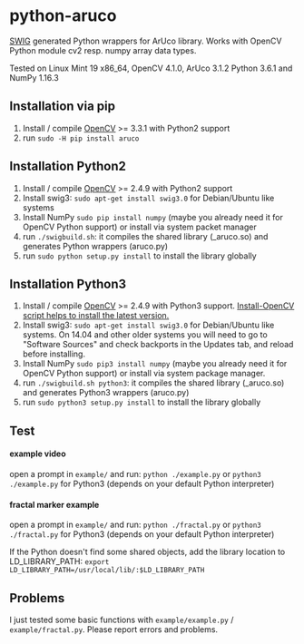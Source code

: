 # python-aruco
[SWIG](http://www.swig.org/) generated Python wrappers for ArUco library.
Works with OpenCV Python module cv2 resp. numpy array data types.

Tested on Linux Mint 19 x86_64, OpenCV 4.1.0, ArUco 3.1.2 Python 3.6.1 and NumPy 1.16.3

Installation via pip
--------------------
1. Install / compile [OpenCV](http://opencv.org/) >= 3.3.1 with Python2 support
2. run `sudo -H pip install aruco`

Installation Python2
--------------------

1. Install / compile [OpenCV](http://opencv.org/) >= 2.4.9 with Python2 support
3. Install swig3: `sudo apt-get install swig3.0` for Debian/Ubuntu like systems
4. Install NumPy `sudo pip install numpy` (maybe you already need it for OpenCV Python support) or install via system packet manager
5. run `./swigbuild.sh`: it compiles the shared library (_aruco.so) and generates Python wrappers (aruco.py)
6. run `sudo python setup.py install` to install the library globally

Installation Python3
--------------------

1. Install / compile [OpenCV](http://opencv.org/) >= 2.4.9 with Python3 support. [Install-OpenCV script helps to install the latest version.](https://github.com/jayrambhia/Install-OpenCV/)
3. Install swig3: `sudo apt-get install swig3.0` for Debian/Ubuntu like systems. On 14.04 and other older systems you will need to go to "Software Sources" and check backports in the Updates tab, and reload before installing.
4. Install NumPy `sudo pip3 install numpy` (maybe you already need it for OpenCV Python support) or install via system package manager.
5. run `./swigbuild.sh python3`: it compiles the shared library (_aruco.so) and generates Python3 wrappers (aruco.py)
6. run `sudo python3 setup.py install` to install the library globally

Test
----

#### example video
open a prompt in `example/` and run: `python ./example.py` or `python3 ./example.py` for Python3 (depends on your default Python interpreter)

#### fractal marker example
open a prompt in `example/` and run: `python ./fractal.py` or `python3 ./fractal.py` for Python3 (depends on your default Python interpreter)

If the Python doesn't find some shared objects, add the library location to LD_LIBRARY_PATH:
`export LD_LIBRARY_PATH=/usr/local/lib/:$LD_LIBRARY_PATH`

Problems
--------

I just tested some basic functions with `example/example.py` / `example/fractal.py`.
Please report errors and problems.
